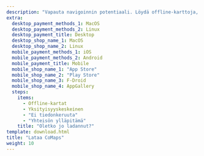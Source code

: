 ```yaml
---
description: "Vapauta navigoinnin potentiaali. Löydä offline-karttoja, yksityisyyskeskeisiä toimintoja ja yhteisön ylläpitämä sovellus"
extra:
  desktop_payment_methods_1: MacOS
  desktop_payment_methods_2: Linux
  desktop_payment_title: Desktop
  desktop_shop_name_1: MacOS
  desktop_shop_name_2: Linux
  mobile_payment_methods_1: iOS
  mobile_payment_methods_2: Android
  mobile_payment_title: Mobile
  mobile_shop_name_1: "App Store"
  mobile_shop_name_2: "Play Store"
  mobile_shop_name_3: F-Droid
  mobile_shop_name_4: AppGallery
  steps:
    items:
      - Offline-kartat
      - Yksityisyyskeskeinen
      - "Ei tiedonkeruuta"
      - "Yhteisön ylläpitämä"
    title: "Oletko jo ladannut?"
template: download.html
title: "Lataa CoMaps"
weight: 10
---
```


